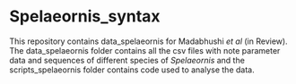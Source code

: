# Spelaeornis_syntax
This repository contains data_spelaeornis for Madabhushi _et al_ (in Review). The data_spelaeornis folder contains all the csv files with note parameter data and sequences of different species of *Spelaeornis* and the scripts_spelaeornis folder contains code used to analyse the data. 
